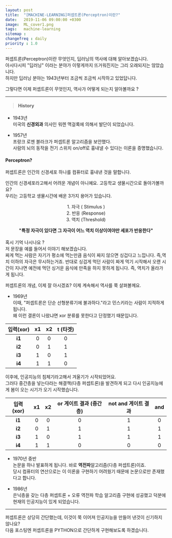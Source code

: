```yaml
---
layout: post
title:  "[MACHINE-LEARNING]퍼셉트론(Perceptron)이란?"
date:   2019-11-06 09:00:00 +0300
image:  ML_cover1.png
tags:   machine-learning
sitemap :
changefreq : daily
priority : 1.0
---
```


퍼셉트론(Perceptron)이란 무엇인지, 딥러닝의 역사에 대해 알아보겠습니다.  
아시다시피 "딥러닝" 이라는 분야가 이렇게까지 뜨거워진지는 그리 오래되지는 않았습니다.  
하지만 딥러닝 분야는 1943년부터 조금씩 조금씩 시작하고 있었답니다.  

그렇다면 이제 퍼셉트론이 무엇인지, 역사가 어떻게 되는지 알아볼까요 ?  


-------



> #### History  

- 1943년  
미국의 **신경외과** 의사인 워렌 맥걸록에 의해서 발단이 되었습니다.   


- 1957년  
프랑크 로젠 블라크가 퍼셉트론 알고리즘을 보안했다.  
사람의 뇌의 동작을 전기 스위치 on/off로 흉내낼 수 있다는 이론을 증명했습니다.

#### **Perceptron?**  
퍼셉트론은 인간의 신경세포 하나를 컴퓨터로 흉내낸 것을 말합니다.  

인간의 신경세포라고해서 어려운 개념이 아니예요. 고등학교 생물시간으로 돌아가볼까요?  
우리는 고등학교 생물시간에 배운 3가지 용어가 있습니다.  

<center>1. 자극 ( Stimulus )  </center>
<center>2. 반응 (Response)</center>
<center>3. 역치 (Threshold)</center>

**<center>"특정 자극이 있다면 그 자극이 어느 역치 이상이여야만 세포가 반응한다"</center>**  
혹시 기억 나시나요 ?  
저 문장을 예를 들어서 이야기 해보겠습니다.   
짜게 먹는 사람은 자기가 평소에 먹는만큼 음식이 짜지 않으면 싱겁다고 느낍니다. 즉,역치 이하의 자극은 무시하는거죠. 반대로 싱겁게 먹던 사람이 짜게 먹기 시작해서 오랜 시간이 지나면 예전에 먹던 싱거운 음식에 만족을 하지 못하게 됩니다. 즉, 역치가 올라가게 됩니다.  

퍼셉트론의 개념, 이제 잘 아시겠죠? 이제 계속해서 역사를 쭉 살펴볼께요.  

- 1969년  
이때, "퍼셉트론은 단순 선형분류기에 불과하다."라고 민스키라는 사람이 지적하게 됩니다.   
왜 이런 결론이 나왔냐면 xor 분류를 못한다고 단정했기 때문입니다.  


|  <center>입력(xor)</center> |  <center> x1 </center> | <center> x2 </center> | <center> t (타겟)</center> | 
|:--------:|:--------:|:--------:|:--------:|
|**i1**|0|0|0|
|**i2**|0|1|1|
|**i3**|1|0|1|
|**i4**|1|1|0|

이후에, 인공지능의 침체기라고해서 겨울기가 시작되었어요.  
그러다 중간층을 넣는다라는 해결책(다층 퍼셉트론)을 발견하게 되고 다시 인공지능에게 봄이 오는 시기가 오기 시작했습니다.  

|<center>입력(xor)</center>|<center> x1 </center>|<center> x2 </center>|<center> or 게이트 결과 (중간층) </center> | <center> not and 게이트 결과 </center> |<center> and </center> | 
|:--------:|:--------:|:--------:|:--------:|:--------:|:--------:|
|**i1**|0|0|0|1|0|
|**i2**|0|1|1|1|1|
|**i3**|1|0|1|1|1|
|**i4**|1|1|0|0|0|  


- 1970년 중반  
논문을 하나 발표하게 됩니다. 바로 **역전파**알고리즘(다층 퍼셉트론)이죠.  
당시 컴퓨터의 연산으로는 이 이론을 구현하기 어려웠기 때문에 논문으로만 존재했다고 합니다.  

- 1986년  
은닉층을 갖는 다층 퍼셉트론 + 오류 역전파 학습 알고리즘 구현에 성공했고 덕분에 현재의 인공지능이 있게 되었습니다. 


-------


퍼셉트론은 상당히 간단했는데, 이것이 쭉 이어져 인공지능을 만들어 낸것이 신기하지 않나요?  
다음 포스팅엔 퍼셉트론을 PYTHON으로 간단하게 구현해보도록 하겠습니다. 